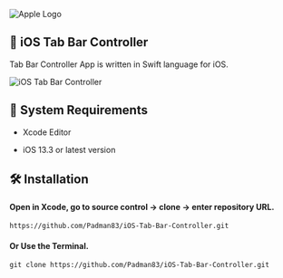 ![Apple Logo](https://user-images.githubusercontent.com/45048950/73131198-bca1e580-4041-11ea-8f8d-ebfd844f0e64.png) 

## 📱 iOS Tab Bar Controller

Tab Bar Controller App is written in Swift language for iOS.

![iOS Tab Bar Controller](https://user-images.githubusercontent.com/45048950/73374280-e898c180-42f4-11ea-98c0-5f7f447126ee.gif)

## 🧰 System Requirements

* Xcode Editor

* iOS 13.3 or latest version

## 🛠️ Installation

#### Open in Xcode, go to source control -> clone -> enter repository URL.

```
https://github.com/Padman83/iOS-Tab-Bar-Controller.git
```

#### Or Use the Terminal.

```
git clone https://github.com/Padman83/iOS-Tab-Bar-Controller.git
```

